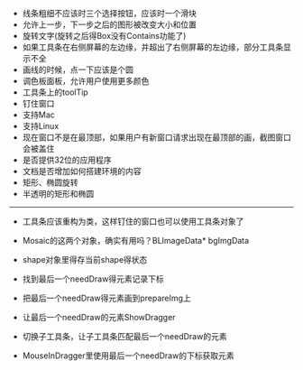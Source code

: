 ﻿- 线条粗细不应该时三个选择按钮，应该时一个滑块
- 允许上一步，下一步之后的图形被改变大小和位置
- 旋转文字(旋转之后得Box没有Contains功能了)
- 如果工具条在右侧屏幕的左边缘，并超出了右侧屏幕的左边缘，部分工具条显示不全
- 画线的时候，点一下应该是个圆
- 调色板面板，允许用户使用更多颜色
- 工具条上的toolTip
- 钉住窗口
- 支持Mac
- 支持Linux
- 现在窗口不是在最顶部，如果用户有新窗口请求出现在最顶部的画，截图窗口会被盖住
- 是否提供32位的应用程序
- 文档是否增加如何搭建环境的内容
- 矩形、椭圆旋转
- 半透明的矩形和椭圆
- ----------------------------------
- 工具条应该重构为类，这样钉住的窗口也可以使用工具条对象了
- Mosaic的这两个对象，确实有用吗？BLImageData* bgImgData

- shape对象里得存当前shape得状态
- 找到最后一个needDraw得元素记录下标
- 把最后一个needDraw得元素画到prepareImg上
- 让最后一个needDraw的元素ShowDragger
- 切换子工具条，让子工具条匹配最后一个needDraw的元素
- MouseInDragger里使用最后一个needDraw的下标获取元素
